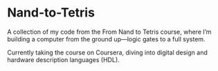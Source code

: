 # Nand-to-Tetris

A collection of my code from the From Nand to Tetris course, where I’m building a computer from the ground up—logic gates to a full system.

Currently taking the course on Coursera, diving into digital design and hardware description languages (HDL).
